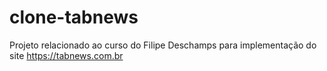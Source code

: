 # clone-tabnews
Projeto relacionado ao curso do Filipe Deschamps para implementação do site https://tabnews.com.br
